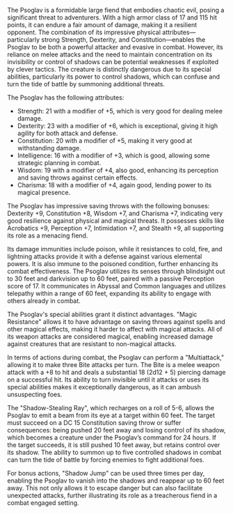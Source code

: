 The Psoglav is a formidable large fiend that embodies chaotic evil, posing a significant threat to adventurers. With a high armor class of 17 and 115 hit points, it can endure a fair amount of damage, making it a resilient opponent. The combination of its impressive physical attributes—particularly strong Strength, Dexterity, and Constitution—enables the Psoglav to be both a powerful attacker and evasive in combat. However, its reliance on melee attacks and the need to maintain concentration on its invisibility or control of shadows can be potential weaknesses if exploited by clever tactics. The creature is distinctly dangerous due to its special abilities, particularly its power to control shadows, which can confuse and turn the tide of battle by summoning additional threats.

The Psoglav has the following attributes: 
- Strength: 21 with a modifier of +5, which is very good for dealing melee damage.
- Dexterity: 23 with a modifier of +6, which is exceptional, giving it high agility for both attack and defense.
- Constitution: 20 with a modifier of +5, making it very good at withstanding damage.
- Intelligence: 16 with a modifier of +3, which is good, allowing some strategic planning in combat.
- Wisdom: 19 with a modifier of +4, also good, enhancing its perception and saving throws against certain effects.
- Charisma: 18 with a modifier of +4, again good, lending power to its magical presence.

The Psoglav has impressive saving throws with the following bonuses: Dexterity +9, Constitution +8, Wisdom +7, and Charisma +7, indicating very good resilience against physical and magical threats. It possesses skills like Acrobatics +9, Perception +7, Intimidation +7, and Stealth +9, all supporting its role as a menacing fiend.

Its damage immunities include poison, while it resistances to cold, fire, and lightning attacks provide it with a defense against various elemental powers. It is also immune to the poisoned condition, further enhancing its combat effectiveness. The Psoglav utilizes its senses through blindsight out to 30 feet and darkvision up to 60 feet, paired with a passive Perception score of 17. It communicates in Abyssal and Common languages and utilizes telepathy within a range of 60 feet, expanding its ability to engage with others already in combat.

The Psoglav's special abilities grant it distinct advantages. "Magic Resistance" allows it to have advantage on saving throws against spells and other magical effects, making it harder to affect with magical attacks. All of its weapon attacks are considered magical, enabling increased damage against creatures that are resistant to non-magical attacks.

In terms of actions during combat, the Psoglav can perform a "Multiattack," allowing it to make three Bite attacks per turn. The Bite is a melee weapon attack with a +8 to hit and deals a substantial 18 (2d12 + 5) piercing damage on a successful hit. Its ability to turn invisible until it attacks or uses its special abilities makes it exceptionally dangerous, as it can ambush unsuspecting foes.

The "Shadow-Stealing Ray", which recharges on a roll of 5-6, allows the Psoglav to emit a beam from its eye at a target within 60 feet. The target must succeed on a DC 15 Constitution saving throw or suffer consequences: being pushed 20 feet away and losing control of its shadow, which becomes a creature under the Psoglav’s command for 24 hours. If the target succeeds, it is still pushed 10 feet away, but retains control over its shadow. The ability to summon up to five controlled shadows in combat can turn the tide of battle by forcing enemies to fight additional foes.

For bonus actions, "Shadow Jump" can be used three times per day, enabling the Psoglav to vanish into the shadows and reappear up to 60 feet away. This not only allows it to escape danger but can also facilitate unexpected attacks, further illustrating its role as a treacherous fiend in a combat engaged setting.